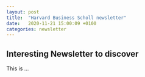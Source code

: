```yaml
---
layout: post
title:  "Harvard Business Scholl newsletter"
date:   2020-11-21 15:00:09 +0100
categories: newsletter
---
```


## Interesting Newsletter to discover

This is ...
